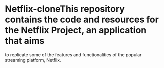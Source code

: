 # Netflix-cloneThis repository contains the code and resources for the Netflix Project, an application that aims
to replicate 
some of the features and functionalities of the popular streaming platform, Netflix.
